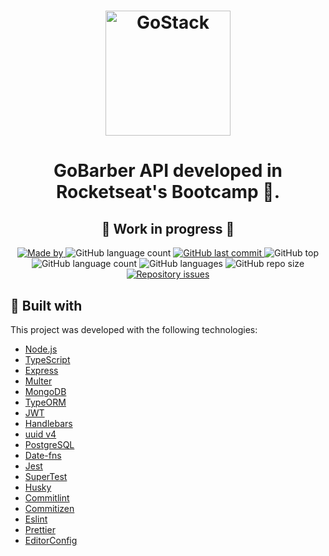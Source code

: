 <h1 align="center">
    <img alt="GoStack" src="https://res.cloudinary.com/morpa/image/upload/v1589031637/MyFiles/goBarber_l3x7ny.svg" width="200px" />
</h1>

<h1 align="center">
  GoBarber
  API developed in Rocketseat's Bootcamp 🚀.
</h1>

<h2 align="center">
 🚧 Work in progress 🚧
</h2>

<p align="center">

  <a href="https://www.linkedin.com/in/andremorpanini/" target="_blank" rel="noopener noreferrer">
    <img alt="Made by" src="https://img.shields.io/badge/made%20by-Morpa%20-%23FF9000">
  </a>

  <img alt="GitHub language count" src="https://img.shields.io/github/package-json/v/morpa/GoBarber-API-V2.svg">

  <a href="https://github.com/morpa/GoBarber-API-V2/commits/master">
  <img alt="GitHub last commit" src="https://img.shields.io/github/last-commit/morpa/GoBarber-API-V2.svg?color=red">
  </a>

<img alt="GitHub top" src="https://img.shields.io/github/languages/top/morpa/GoBarber-API-V2.svg?color=yellow">

<img alt="GitHub language count" src="https://img.shields.io/github/languages/count/morpa/GoBarber-API-V2.svg?color=lightgrey">

<img alt="GitHub languages" src="https://img.shields.io/github/languages/code-size/morpa/GoBarber-API-V2.svg">

<img alt="GitHub repo size" src="https://img.shields.io/github/repo-size/morpa/GoBarber-API-V2.svg?color=blueviolet">

<a href="https://github.com/morpa/GoBarber-API-V2/issues">
    <img alt="Repository issues" src="https://img.shields.io/github/issues/morpa/GoBarber-API-V2?color=%23FF9000">
  </a>

</p>

## :rocket: Built with

This project was developed with the following technologies:

- [Node.js](https://nodejs.org/en/)
- [TypeScript](https://www.typescriptlang.org/)
- [Express](https://expressjs.com/pt-br/)
- [Multer](https://github.com/expressjs/multer)
- [MongoDB](https://www.mongodb.com/)
- [TypeORM](https://typeorm.io/#/)
- [JWT](https://jwt.io/)
- [Handlebars](https://handlebarsjs.com/)
- [uuid v4](https://github.com/thenativeweb/uuidv4/)
- [PostgreSQL](https://www.postgresql.org/)
- [Date-fns](https://date-fns.org/)
- [Jest](https://jestjs.io/)
- [SuperTest](https://github.com/visionmedia/supertest)
- [Husky](https://github.com/typicode/husky)
- [Commitlint](https://github.com/conventional-changelog/commitlint)
- [Commitizen](https://github.com/commitizen/cz-cli)
- [Eslint](https://eslint.org/)
- [Prettier](https://prettier.io/)
- [EditorConfig](https://editorconfig.org/)
